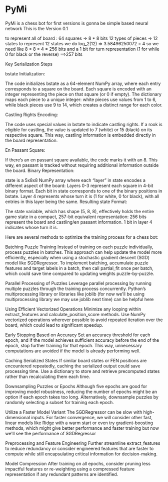 ﻿# PyMi
PyMi is a chess bot for first versions is gonna be simple based neural network 
This is the Version 0.1

to represent all of board : 
    64 squares => 8 * 8 bits 
    12 types of pieces => 12 states
    to represent 12 states we do log_2(12) => 3.58496250072 = 4
    so we need like 8 * 8 * 4 = 256 bits 
    and a 1 bit for turn representation (1 for while 0 for black or the reverse)
    ==>257 bits 

Key Serialization Steps

bstate Initialization:

The code initializes bstate as a 64-element NumPy array, where each entry corresponds to a square on the board. 
Each square is encoded with an integer representing the piece on that square (or 0 if empty).
The dictionary maps each piece to a unique integer: white pieces use values from 1 to 6, while black pieces use 9 to 14, 
which creates a distinct range for each color.

Castling Rights Encoding:

The code uses special values in bstate to indicate castling rights. If a rook is eligible for castling, 
the value is updated to 7 (white) or 15 (black) on its respective square. This way, castling information is embedded directly 
in the board representation.

En Passant Square:

If there’s an en passant square available, the code marks it with an 8. This way, en passant is tracked without requiring additional information outside the board.
Binary Representation:

state is a 5x8x8 NumPy array where each “layer” in state encodes a different aspect of the board:
Layers 0-3 represent each square in 4-bit binary format. Each bit in state corresponds to one of the binary positions in bstate.
Layer 4 represents whose turn it is (1 for white, 0 for black), with all entries in this layer being the same.
Resulting state Format:

The state variable, which has shape (5, 8, 8), effectively holds the entire game state in a compact, 257-bit equivalent representation:
256 bits represent the board and castling/en passant information.
1 bit in layer 4 indicates whose turn it is.


Here are several methods to optimize the training process for a chess bot:

Batching Puzzle Training
Instead of training on each puzzle individually, process puzzles in batches. This approach can help update the model more efficiently, especially when using a stochastic gradient descent (SGD) model like SGDRegressor. To implement batching, accumulate puzzle features and target labels in a batch, then call partial_fit once per batch, which could save time compared to updating weights puzzle-by-puzzle.

Parallel Processing of Puzzles
Leverage parallel processing by running multiple puzzles through the training process concurrently. Python’s multiprocessing library or libraries like joblib (for now we'll be using multiprocessing library we may use joblib next time) can be helpful here

Using Efficient Vectorized Operations
Minimize any looping within extract_features and calculate_position_score methods. Use NumPy vectorized operations wherever possible to avoid repeated iteration over the board, which could lead to significant speedup.

Early Stopping Based on Accuracy
Set an accuracy threshold for each epoch, and if the model achieves sufficient accuracy before the end of the epoch, stop further training for that epoch. This way, unnecessary computations are avoided if the model is already performing well.

Caching Serialized States
If similar board states or FEN positions are encountered repeatedly, caching the serialized output could save processing time. Use a dictionary to store and retrieve precomputed states rather than recalculating them each time.

Downsampling Puzzles or Epochs
Although five epochs are good for improving model robustness, reducing the number of epochs might be an option if each epoch takes too long. Alternatively, downsample puzzles by randomly selecting a subset for training each epoch.

Utilize a Faster Model Variant
The SGDRegressor can be slow with high-dimensional inputs. For faster convergence, we will consider other fast, linear models like Ridge with a warm start or even try gradient-boosting methods, which might give better performance and faster training but now we'll see the performance of SGDRegressor

Preprocessing and Feature Engineering
Further streamline extract_features to reduce redundancy or consider engineered features that are faster to compute while still encapsulating critical information for decision-making.

Model Compression
After training on all epochs, consider pruning less impactful features or re-weighting using a compressed feature representation if any redundant patterns are identified.
